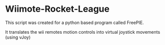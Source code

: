 # Wiimote-Rocket-League
This script was created for a python based program called FreePIE.

It translates the wii remotes motion controls into virtual joystick movements (using vJoy)